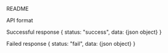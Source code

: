 README

API format

Successful response
{
	status: "success",
	data: {json object}
}

Failed response
{
	status: "fail",
	data: {json object}
}